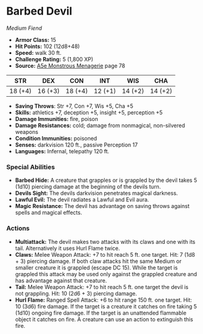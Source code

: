 # Barbed Devil

*Medium* *Fiend*

- **Armor Class:** 15
- **Hit Points:** 102 (12d8+48)
- **Speed:** walk 30 ft.
- **Challenge Rating:** 5 (1,800 XP)
- **Source:** [A5e Monstrous Menagerie](https://enpublishingrpg.com/products/level-up-monstrous-menagerie-a5e) page 78

| STR | DEX | CON | INT | WIS | CHA |
| --- | --- | --- | --- | --- | --- |
| 18 (+4) | 16 (+3) | 18 (+4) | 12 (+1) | 14 (+2) | 14 (+2) |

- **Saving Throws**: Str +7, Con +7, Wis +5, Cha +5
- **Skills:** athletics +7, deception +5, insight +5, perception +5
- **Damage Immunities:** fire, poison
- **Damage Resistances:** cold; damage from nonmagical, non-silvered weapons
- **Condition Immunities:** poisoned
- **Senses:** darkvision 120 ft., passive Perception 17
- **Languages:** Infernal, telepathy 120 ft.

### Special Abilities

- **Barbed Hide:** A creature that grapples or is grappled by the devil takes 5 (1d10) piercing damage at the beginning of the devils turn.
- **Devils Sight:** The devils darkvision penetrates magical darkness.
- **Lawful Evil:** The devil radiates a Lawful and Evil aura.
- **Magic Resistance:** The devil has advantage on saving throws against spells and magical effects.

### Actions

- **Multiattack:** The devil makes two attacks with its claws and one with its tail. Alternatively  it uses Hurl Flame twice.
- **Claws:** Melee Weapon Attack: +7 to hit  reach 5 ft.  one target. Hit: 7 (1d8 + 3) piercing damage. If both claw attacks hit the same Medium or smaller creature  it is grappled (escape DC 15). While the target is grappled  this attack may be used only against the grappled creature and has advantage against that creature.
- **Tail:** Melee Weapon Attack: +7 to hit  reach 5 ft.  one target the devil is not grappling. Hit: 10 (2d6 + 3) piercing damage.
- **Hurl Flame:** Ranged Spell Attack: +6 to hit  range 150 ft.  one target. Hit: 10 (3d6) fire damage. If the target is a creature  it catches on fire  taking 5 (1d10) ongoing fire damage. If the target is an unattended flammable object  it catches on fire. A creature can use an action to extinguish this fire.


